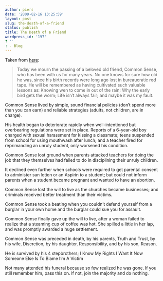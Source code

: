 ```yaml
---
author: piers
date: '2009-02-16 13:25:59'
layout: post
slug: the-death-of-a-friend
status: publish
title: The Death of a Friend
wordpress_id: '197'
? ''
: - Blog
---
```


Taken from [here](http://200weeks.police999.com/archives/1234):

> Today we mourn the passing of a beloved old friend, Common Sense, who has
been with us for many years. No one knows for sure how old he was, since his
birth records were long ago lost in bureaucratic red tape. He will be
remembered as having cultivated such valuable lessons as: Knowing wen to come
in out of the rain; Why the early bird gets the worm; Life isn’t always fair;
and maybe it was my fault.

Common Sense lived by simple, sound financial policies (don’t spend more than
you can earn) and reliable strategies (adults, not children, are in charge).

His health began to deteriorate rapidly when well-intentioned but overbearing
regulations were set in place. Reports of a 6-year-old boy charged with sexual
harassment for kissing a classmate; teens suspended from school for using
mouthwash after lunch; and a teacher fired for reprimanding an unruly student,
only worsened his condition.

Common Sense lost ground when parents attacked teachers for doing the job that
they themselves had failed to do in disciplining their unruly children.

It declined even further when schools were required to get parental consent to
administer sun lotion or an Aspirin to a student; but could not inform parents
when a student became pregnant and wanted to have an abortion.

Common Sense lost the will to live as the churches became businesses; and
criminals received better treatment than their victims.

Common Sense took a beating when you couldn’t defend yourself from a burglar
in your own home and the burglar could sue you for assault.

Common Sense finally gave up the will to live, after a woman failed to realize
that a steaming cup of coffee was hot. She spilled a little in her lap, and
was promptly awarded a huge settlement.

Common Sense was preceded in death, by his parents, Truth and Trust, by his
wife, Discretion, by his daughter, Responsibility, and by his son, Reason.

He is survived by his 4 stepbrothers; I Know My Rights I Want It Now Someone
Else Is To Blame I’m A Victim

Not many attended his funeral because so few realized he was gone. If you
still remember him, pass this on. If not, join the majority and do nothing.

